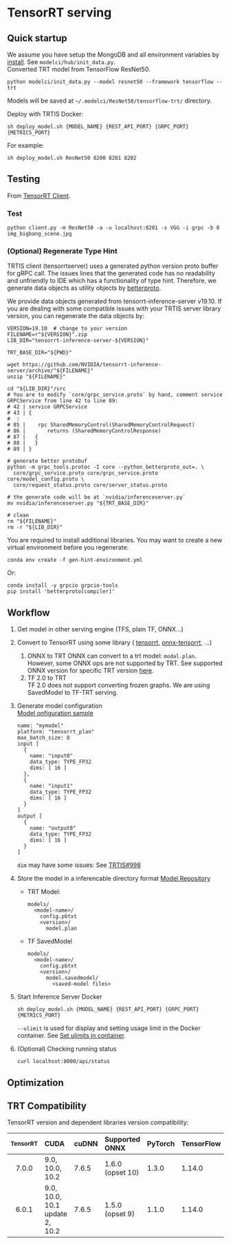 # TensorRT serving

## Quick startup

We assume you have setup the MongoDB and all environment variables by [install](/README.md#installation).
See `modelci/hub/init_data.py`.  
Converted TRT model from TensorFlow ResNet50.
```shell script
python modelci/init_data.py --model resnet50 --framework tensorflow --trt
```
Models will be saved at `~/.modelci/ResNet50/tensorflow-trt/` directory.  


Deploy with TRTIS Docker:
```shell script
sh deploy_model.sh {MODEL_NAME} {REST_API_PORT} {GRPC_PORT} {METRICS_PORT}
```
For example:
```shell script
sh deploy_model.sh ResNet50 8200 8201 8202
```

## Testing

From [TensorRT Client](https://docs.nvidia.com/deeplearning/sdk/tensorrt-inference-server-guide/docs/client.html#getting-the-client-libraries).  

### Test
```shell script
python client.py -m ResNet50 -a -u localhost:8201 -s VGG -i grpc -b 8 img_bigbang_scene.jpg
```

### (Optional) Regenerate Type Hint
TRTIS client (tensorrtserver) uses a generated python version proto buffer for gRPC call. The issues lines that the
generated code has no readability and unfriendly to IDE which has a functionality of type hint. Therefore, we 
generate data objects as utility objects by [betterproto](https://github.com/danielgtaylor/python-betterproto).  
 
We provide data objects generated from tensorrt-inference-server v19.10. If you are dealing with some compatible issues
with your TRTIS server library version, you can regenerate the data objects by:    
```shell script
VERSION=19.10  # change to your version
FILENAME=r"${VERSION}".zip
LIB_DIR="tensorrt-inference-server-${VERSION}"

TRT_BASE_DIR="${PWD}"

wget https://github.com/NVIDIA/tensorrt-inference-server/archive/"${FILENAME}"
unzip "${FILENAME}"

cd "${LIB_DIR}"/src
# You are to modify `core/grpc_service.proto` by hand, comment service GRPCService from line 42 to line 89:
# 42 | service GRPCService
# 43 | {
#  :
# 85 |    rpc SharedMemoryControl(SharedMemoryControlRequest)
# 86 |       returns (SharedMemoryControlResponse)
# 87 |   {
# 88 |   }
# 89 | }

# generate better protobuf
python -m grpc_tools.protoc -I core --python_betterproto_out=. \
  core/grpc_service.proto core/grpc_service.proto core/model_config.proto \
  core/request_status.proto core/server_status.proto

# the generate code will be at `nvidia/inferenceserver.py`
mv nvidia/inferenceserver.py "${TRT_BASE_DIR}"

# clean
rm "${FILENAME}"
rm -r "${LIB_DIR}"
```
You are required to install additional libraries. You may want to create a new virtual environment before you 
regenerate:
```shell script
conda env create -f gen-hint-environment.yml
```
Or:
```shell script
conda install -y grpcio grpcio-tools
pip install 'betterproto[compiler]'
```

## Workflow

1. Get model in other serving engine (TFS, plain TF, ONNX...)
2. Convert to TensorRT using some library (
[tensorrt](https://docs.nvidia.com/deeplearning/sdk/tensorrt-developer-guide/index.html#import_onnx_python), 
[onnx-tensorrt](https://github.com/onnx/onnx-tensorrt), ...)
    1. ONNX to TRT
        ONNX can convert to a trt model: `modal.plan`. However, some ONNX ops are not supported by TRT. See 
        supported ONNX version for specific TRT version [here](#trt-compatibility).
    2. TF 2.0 to TRT  
        TF 2.0 does not support converting frozen graphs. We are using SavedModel to TF-TRT serving.
3. Generate model configuration  
    [Model onfiguration sample](https://docs.nvidia.com/deeplearning/sdk/tensorrt-inference-server-guide/docs/model_configuration.html#section-model-configuration)
    ```text
    name: "mymodel"
    platform: "tensorrt_plan"
    max_batch_size: 8
    input [
      {
        name: "input0"
        data_type: TYPE_FP32
        dims: [ 16 ]
      },
      {
        name: "input1"
        data_type: TYPE_FP32
        dims: [ 16 ]
      }
    ]
    output [
      {
        name: "output0"
        data_type: TYPE_FP32
        dims: [ 16 ]
      }
    ]
    ```
    `dim` may have some issues: 
    See [TRTIS#998](https://github.com/NVIDIA/tensorrt-inference-server/issues/998)
4. Store the model in a inferencable directory format
    [Model Repository](https://docs.nvidia.com/deeplearning/sdk/tensorrt-inference-server-guide/docs/model_repository.html)
    - TRT Model:
        ```text
        models/
          <model-name>/
            config.pbtxt
            <version>/
              model.plan
        ```
    - TF SavedModel
        ```text
        models/
          <model-name>/
            config.pbtxt
            <version>/
              model.savedmodel/
                <saved-model files>
        ```
5. Start Inference Server Docker
    ```shell script
    sh deploy_model.sh {MODEL_NAME} {REST_API_PORT} {GRPC_PORT} {METRICS_PORT}
    ```
    `--ulimit` is used for display and setting usage limit in the Docker container. See 
    [Set ulimits in container](https://docs.docker.com/engine/reference/commandline/run/#set-ulimits-in-container---ulimit).

6. (Optional) Checking running status
    ```shell script
    curl localhsot:8000/api/status
    ```

## Optimization

## TRT Compatibility
TensorRT version and dependent libraries version compatibility:

| <small>TensorRT | CUDA                           | cuDNN | Supported ONNX   | PyTorch | TensorFlow </small> |
|:---------------:|:-------------------------------|:------|:-----------------|:--------|:--------------------|
| 7.0.0           | 9.0, 10.0, 10.2                | 7.6.5 | 1.6.0 (opset 10) | 1.3.0   | 1.14.0              |
| 6.0.1           | 9.0, 10.0, 10.1 update 2, 10.2 | 7.6.5 | 1.5.0 (opset 9)  | 1.1.0   | 1.14.0              |
